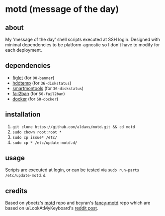 # motd (message of the day)
## about
My 'message of the day' shell scripts executed at SSH login. Designed with minimal dependencies to be platform-agnostic so I don't have to modify for each deployment.
## dependencies
- [figlet](http://www.figlet.org/) (for `00-banner`)
- [hddtemp](https://savannah.nongnu.org/projects/hddtemp/) (for `36-diskstatus`)
- [smartmontools](https://www.smartmontools.org/) (for `36-diskstatus`)
- [fail2ban](https://www.fail2ban.org/wiki/index.php/Main_Page) (for `50-fail2ban`)
- [docker](https://www.docker.com/) (for `60-docker`)
## installation
1. `git clone https://github.com/aldavs/motd.git && cd motd`
2. `sudo chown root:root *`
3. `sudo cp issue* /etc/`
4. `sudo cp * /etc/update-motd.d/`
## usage
Scripts are executed at login, or can be tested via `sudo run-parts /etc/update-motd.d`.
## credits
Based on yboetz's [motd](https://github.com/yboetz/motd) repo and bcyran's [fancy-motd](https://github.com/bcyran/fancy-motd) repo which are based on u/LookAtMyKeyboard's [reddit post](https://www.reddit.com/r/unixporn/comments/8gwcti/motd_ubuntu_server_1804_lts_my_motd_scripts_for/).
